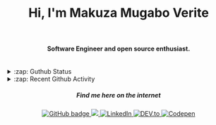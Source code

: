 
<h1 align="center">Hi, I'm Makuza Mugabo Verite </h1> 

<br/>
<h4 align="center">Software Engineer  and open source enthusiast.</h4>
 <br/>


<details>
  <summary>:zap: Guthub Status</summary>
 <p>
  <p align="center"><img width="100%" src="https://github-readme-stats.vercel.app/api?username=makuzaverite&count_private=true&show_icons=true&include_all_commits=true&show_icons=true&theme=tokyonight" /></p>
  </p>
</details>

<details>
  <summary>:zap: Recent Github Activity</summary>

<!--START_SECTION:activity-->
1. 🎉 Merged PR [#3](https://github.com/makuzaverite/deno-retry/pull/3) in [makuzaverite/deno-retry](https://github.com/makuzaverite/deno-retry)
2. 💪 Opened PR [#3](https://github.com/makuzaverite/deno-retry/pull/3) in [makuzaverite/deno-retry](https://github.com/makuzaverite/deno-retry)
3. 🎉 Merged PR [#2](https://github.com/makuzaverite/deno-retry/pull/2) in [makuzaverite/deno-retry](https://github.com/makuzaverite/deno-retry)
4. 💪 Opened PR [#2](https://github.com/makuzaverite/deno-retry/pull/2) in [makuzaverite/deno-retry](https://github.com/makuzaverite/deno-retry)
5. 🎉 Merged PR [#1](https://github.com/makuzaverite/deno-retry/pull/1) in [makuzaverite/deno-retry](https://github.com/makuzaverite/deno-retry)
<!--END_SECTION:activity-->
</details>



<h5 align="center"><em>Find me here on the internet</em></h5>

<p align="center">
 
  <a href="https://github.com/makuzaverite?tab=followers">
    <img src="https://img.shields.io/github/followers/makuzaverite?label=Followers&logo=GitHub&style=for-the-badge" alt="GitHub badge" />
  </a>
  
   <a href="http://twitter.com/makuza_mugabo_v">
    <img src="https://img.shields.io/twitter/follow/makuza_mugabo_v?label=Twitter&logo=twitter&style=for-the-badge" />
  </a>
 
 <a href="https://www.linkedin.com/in/makuza-mugabo-verite-99369a184/" target="_blank">
  <img src="https://img.shields.io/badge/LinkedIn-%230077B5.svg?&style=for-the-badge&logo=LinkedIn&logoColor=white" alt="LinkedIn">
</a>

<a href="https://dev.to/mugaboverite" target="_blank">
   <img src="https://img.shields.io/badge/DEV-%230A0A0A.svg?&style=for-the-badge&logo=DEV.to&logoColor=white" alt="DEV.to">
</a>


<a href="https://codepen.io/makuza-mugabo-verite" target="_blank">
   <img src="https://img.shields.io/badge/Codepen-%230A0A0A.svg?&style=for-the-badge&logo=Codepen&logoColor=white" alt="Codepen">
</a>

</p>
